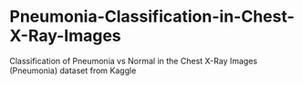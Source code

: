 # Pneumonia-Classification-in-Chest-X-Ray-Images
Classification of Pneumonia vs Normal in the Chest X-Ray Images (Pneumonia) dataset from Kaggle
